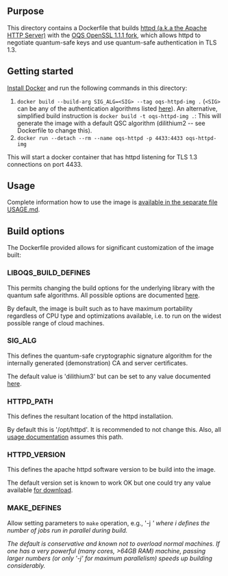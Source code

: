 ## Purpose 

This directory contains a Dockerfile that builds [httpd (a.k.a the Apache HTTP Server)](https://httpd.apache.org) with the [OQS OpenSSL 1.1.1 fork](https://github.com/open-quantum-safe/openssl), which allows httpd to negotiate quantum-safe keys and use quantum-safe authentication in TLS 1.3.

## Getting started

[Install Docker](https://docs.docker.com/install) and run the following commands in this directory:

1. `docker build --build-arg SIG_ALG=<SIG> --tag oqs-httpd-img .` (`<SIG>` can be any of the authentication algorithms listed [here](https://github.com/open-quantum-safe/openssl#authentication)). An alternative, simplified build instruction is `docker build -t oqs-httpd-img .`: This will generate the image with a default QSC algorithm (dilithium2 -- see Dockerfile to change this).
2. `docker run --detach --rm --name oqs-httpd -p 4433:4433 oqs-httpd-img`

This will start a docker container that has httpd listening for TLS 1.3 connections on port 4433. 


## Usage

Complete information how to use the image is [available in the separate file USAGE.md](USAGE.md).

## Build options

The Dockerfile provided allows for significant customization of the image built:

### LIBOQS_BUILD_DEFINES

This permits changing the build options for the underlying library with the quantum safe algorithms. All possible options are documented [here](https://github.com/open-quantum-safe/liboqs/wiki/Customizing-liboqs).

By default, the image is built such as to have maximum portability regardless of CPU type and optimizations available, i.e. to run on the widest possible range of cloud machines.

### SIG_ALG

This defines the quantum-safe cryptographic signature algorithm for the internally generated (demonstration) CA and server certificates.

The default value is 'dilithium3' but can be set to any value documented [here](https://github.com/open-quantum-safe/openssl#authentication).


### HTTPD_PATH

This defines the resultant location of the httpd installatiion.

By default this is '/opt/httpd'. It is recommended to not change this. Also, all [usage documentation](USAGE.md) assumes this path.

### HTTPD_VERSION

This defines the apache httpd software version to be build into the image.

The default version set is known to work OK but one could try any value available [for download](https://httpd.apache.org/download.cgi).

### MAKE_DEFINES

Allow setting parameters to `make` operation, e.g., '-j <i>' where i defines the number of jobs run in parallel during build.

The default is conservative and known not to overload normal machines. If one has a very powerful (many cores, >64GB RAM) machine, passing larger numbers (or only '-j' for maximum parallelism) speeds up building considerably.




